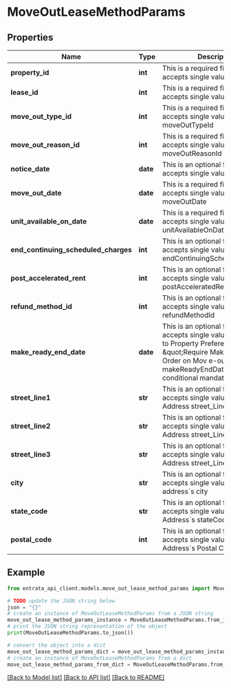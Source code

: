 # MoveOutLeaseMethodParams


## Properties

Name | Type | Description | Notes
------------ | ------------- | ------------- | -------------
**property_id** | **int** | This is a required field. This field accepts single value. Property id | 
**lease_id** | **int** | This is a required field. This field accepts single value. leaseId | 
**move_out_type_id** | **int** | This is a required field. This field accepts single value. moveOutTypeId | 
**move_out_reason_id** | **int** | This is a required field. This field accepts single value. moveOutReasonId | 
**notice_date** | **date** | This is an optional field. This field accepts single value. noticeDate | [optional] 
**move_out_date** | **date** | This is a required field. This field accepts single value. moveOutDate | 
**unit_available_on_date** | **date** | This is a required field. This field accepts single value. unitAvailableOnDate | 
**end_continuing_scheduled_charges** | **int** | This is an optional field. This field accepts single value. endContinuingScheduledCharges | [optional] 
**post_accelerated_rent** | **int** | This is an optional field. This field accepts single value. postAcceleratedRent | [optional] 
**refund_method_id** | **int** |   This is an optional field. This field accepts single value. refundMethodId | [optional] 
**make_ready_end_date** | **date** | This is an optional field. This field accepts single value. According to Property Preference \&quot;Require Make Ready Work Order on Mov e-out,...\&quot; the makeReadyEndDate is conditional mandatory. | [optional] 
**street_line1** | **str** | This is an optional field. This field accepts single value. Forwarding Address street_Line1 | [optional] 
**street_line2** | **str** | This is an optional field. This field accepts single value. Forwarding Address street_Line2 | [optional] 
**street_line3** | **str** | This is an optional field. This field accepts single value. Forwarding Address street_Line3 | [optional] 
**city** | **str** | This is an optional field. This field accepts single value. Forwarding address&#x60;s city | [optional] 
**state_code** | **str** | This is an optional field. This field accepts single value. Forwarding Address&#x60;s stateCode | [optional] 
**postal_code** | **int** | This is an optional field. This field accepts single value. Forwarding Address&#x60;s Postal Code | [optional] 

## Example

```python
from entrata_api_client.models.move_out_lease_method_params import MoveOutLeaseMethodParams

# TODO update the JSON string below
json = "{}"
# create an instance of MoveOutLeaseMethodParams from a JSON string
move_out_lease_method_params_instance = MoveOutLeaseMethodParams.from_json(json)
# print the JSON string representation of the object
print(MoveOutLeaseMethodParams.to_json())

# convert the object into a dict
move_out_lease_method_params_dict = move_out_lease_method_params_instance.to_dict()
# create an instance of MoveOutLeaseMethodParams from a dict
move_out_lease_method_params_from_dict = MoveOutLeaseMethodParams.from_dict(move_out_lease_method_params_dict)
```
[[Back to Model list]](../README.md#documentation-for-models) [[Back to API list]](../README.md#documentation-for-api-endpoints) [[Back to README]](../README.md)


